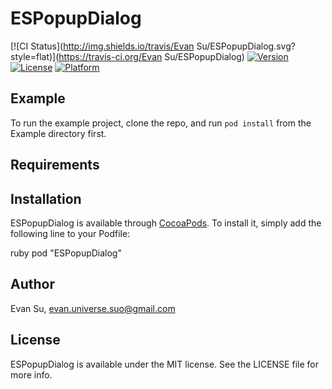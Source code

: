 
# ESPopupDialog

[![CI Status](http://img.shields.io/travis/Evan Su/ESPopupDialog.svg?style=flat)](https://travis-ci.org/Evan Su/ESPopupDialog)
[![Version](https://img.shields.io/cocoapods/v/ESPopupDialog.svg?style=flat)](http://cocoapods.org/pods/ESPopupDialog)
[![License](https://img.shields.io/cocoapods/l/ESPopupDialog.svg?style=flat)](http://cocoapods.org/pods/ESPopupDialog)
[![Platform](https://img.shields.io/cocoapods/p/ESPopupDialog.svg?style=flat)](http://cocoapods.org/pods/ESPopupDialog)

## Example

To run the example project, clone the repo, and run `pod install` from the Example directory first.

## Requirements

## Installation

ESPopupDialog is available through [CocoaPods](http://cocoapods.org). To install
it, simply add the following line to your Podfile:

ruby
pod "ESPopupDialog"


## Author

Evan Su, evan.universe.suo@gmail.com

## License

ESPopupDialog is available under the MIT license. See the LICENSE file for more info.


